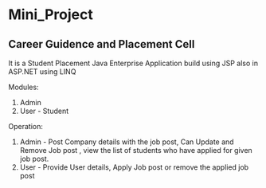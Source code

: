 # Mini_Project

## Career Guidence and Placement Cell
It is a Student Placement Java Enterprise Application build using JSP also in ASP.NET using LINQ 

Modules:
  1. Admin
  2. User - Student
  
Operation:
  1. Admin - Post Company details with the job post, Can Update and Remove Job post , view the list of students who have applied for given job post.
  2. User - Provide User details, Apply Job post or remove the applied job post
